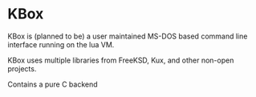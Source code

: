 # KBox
KBox is (planned to be) a user maintained MS-DOS based
command line interface running on the lua VM.

KBox uses multiple libraries from FreeKSD, Kux, and other
non-open projects.

Contains a pure C backend